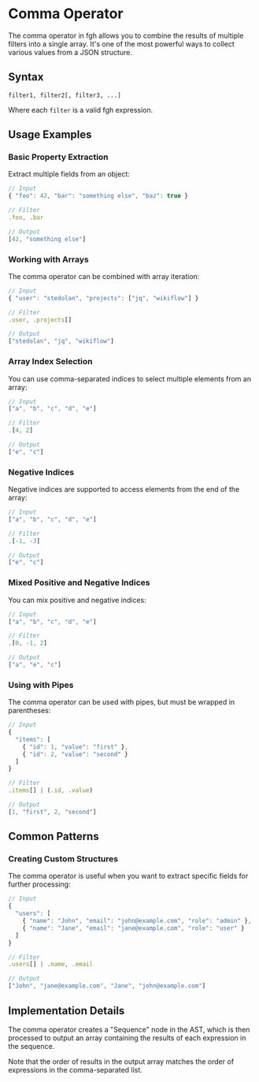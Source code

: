 # Comma Operator

The comma operator in fgh allows you to combine the results of multiple filters into a single array. It's one of the most powerful ways to collect various values from a JSON structure.

## Syntax

```
filter1, filter2[, filter3, ...]
```

Where each `filter` is a valid fgh expression.

## Usage Examples

### Basic Property Extraction

Extract multiple fields from an object:

```js
// Input
{ "foo": 42, "bar": "something else", "baz": true }

// Filter
.foo, .bar

// Output
[42, "something else"]
```

### Working with Arrays

The comma operator can be combined with array iteration:

```js
// Input
{ "user": "stedolan", "projects": ["jq", "wikiflow"] }

// Filter
.user, .projects[]

// Output
["stedolan", "jq", "wikiflow"]
```

### Array Index Selection

You can use comma-separated indices to select multiple elements from an array:

```js
// Input
["a", "b", "c", "d", "e"]

// Filter
.[4, 2]

// Output
["e", "c"]
```

### Negative Indices

Negative indices are supported to access elements from the end of the array:

```js
// Input
["a", "b", "c", "d", "e"]

// Filter
.[-1, -3]

// Output
["e", "c"]
```

### Mixed Positive and Negative Indices

You can mix positive and negative indices:

```js
// Input
["a", "b", "c", "d", "e"]

// Filter
.[0, -1, 2]

// Output
["a", "e", "c"]
```

### Using with Pipes

The comma operator can be used with pipes, but must be wrapped in parentheses:

```js
// Input
{
  "items": [
    { "id": 1, "value": "first" },
    { "id": 2, "value": "second" }
  ]
}

// Filter
.items[] | (.id, .value)

// Output
[1, "first", 2, "second"]
```

## Common Patterns

### Creating Custom Structures

The comma operator is useful when you want to extract specific fields for further processing:

```js
// Input
{
  "users": [
    { "name": "John", "email": "john@example.com", "role": "admin" },
    { "name": "Jane", "email": "jane@example.com", "role": "user" }
  ]
}

// Filter
.users[] | .name, .email

// Output
["John", "jane@example.com", "Jane", "john@example.com"]
```

## Implementation Details

The comma operator creates a "Sequence" node in the AST, which is then processed to output an array containing the results of each expression in the sequence.

Note that the order of results in the output array matches the order of expressions in the comma-separated list.